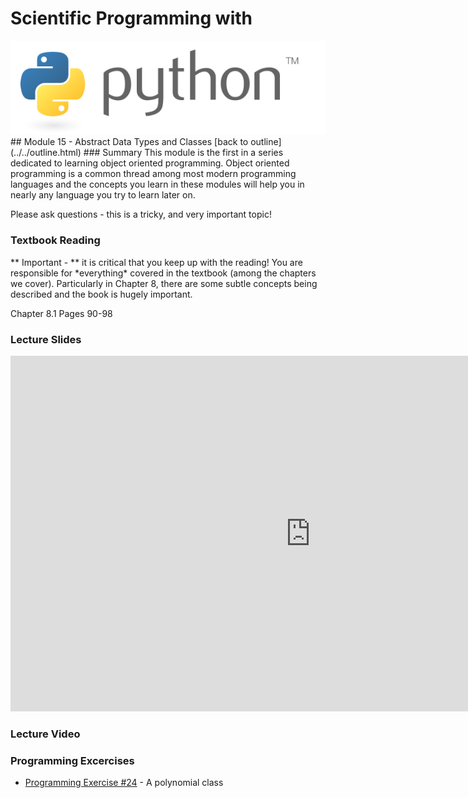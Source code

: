 # Scientific Programming with 
<img src="../../imgs/python.png"/>
## Module 15 - Abstract Data Types and Classes
[back to outline](../../outline.html)
### Summary
This module is the first in a series dedicated to learning object oriented programming.  Object oriented programming is a common thread among most modern programming languages and the concepts you learn in these modules will help you in nearly any language you try to learn later on.

Please ask questions - this is a tricky, and very important topic!

### Textbook Reading
<div class="highlight">** Important -  ** it is critical that you keep up with the reading!  You are responsible for *everything* covered in the textbook (among the chapters we cover).  Particularly in Chapter 8, there are some subtle concepts being described and the book is hugely important.</div>

Chapter 8.1
Pages 90-98



### Lecture Slides
<iframe src="https://docs.google.com/presentation/d/1Cg80gF9ibFweiSLJdLpvzfEZ8oLpeo0Fe1PKLNwt7QE/embed?start=false&loop=false&delayms=3000" frameborder="0" width="960" height="569" allowfullscreen="true" mozallowfullscreen="true" webkitallowfullscreen="true"></iframe>

### Lecture Video

### Programming Excercises
- [Programming Exercise #24](../../exercises/pe24) - A polynomial class 




